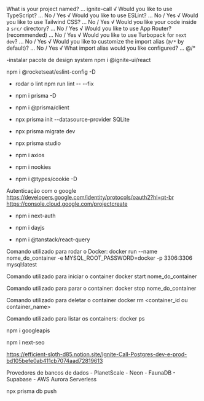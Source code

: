 What is your project named? ... ignite-call
√ Would you like to use TypeScript? ... No / Yes
√ Would you like to use ESLint? ... No / Yes
√ Would you like to use Tailwind CSS? ... No / Yes
√ Would you like your code inside a `src/` directory? ... No / Yes
√ Would you like to use App Router? (recommended) ... No / Yes
√ Would you like to use Turbopack for `next dev`? ... No / Yes
√ Would you like to customize the import alias (`@/*` by default)? ... No / Yes
√ What import alias would you like configured? ... @/\*

-instalar pacote de design system
npm i @ignite-ui/react

npm i @rocketseat/eslint-config -D

- rodar o lint npm run lint -- --fix

- npm i prisma -D
- npm i @prisma/client
- npx prisma init --datasource-provider SQLite
- npx prisma migrate dev
- npx prisma studio

- npm i axios
- npm i nookies
- npm i @types/cookie -D

Autenticação com o google
https://developers.google.com/identity/protocols/oauth2?hl=pt-br
https://console.cloud.google.com/projectcreate

- npm i next-auth

- npm i dayjs

- npm i @tanstack/react-query

Comando utilizado para rodar o Docker:
docker run --name nome_do_container -e MYSQL_ROOT_PASSWORD=docker -p 3306:3306 mysql:latest

Comando utilizado para iniciar o container docker start nome_do_container

Comando utilizado para parar o container: docker stop nome_do_container

Comando utilizado para deletar o container
docker rm <container_id ou container_name>

Comando utilizado para listar os containers:
docker ps

npm i googleapis

npm i next-seo

https://efficient-sloth-d85.notion.site/Ignite-Call-Postgres-dev-e-prod-bd105befe0ab411cb7074aad72819613

Provedores de bancos de dados - PlanetScale - Neon - FaunaDB - Supabase - AWS Aurora Serverless

npx prisma db push
